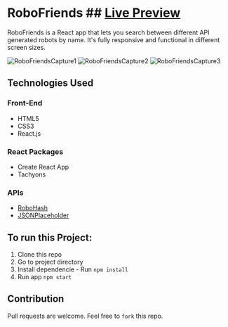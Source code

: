 # RoboFriends ## [Live Preview](https://friends-robo.herokuapp.com/)

RoboFriends is a React app that lets you search between different API generated robots by name. It's fully responsive and functional in different screen sizes.


![RoboFriendsCapture1](https://imgur.com/PCnovJj.png)
![RoboFriendsCapture2](https://imgur.com/v8xtGEL.png)
![RoboFriendsCapture3](https://imgur.com/mHogdfF.png)

## Technologies Used

### Front-End
- HTML5
- CSS3
 - React.js

### React Packages
- Create React App
- Tachyons

### APIs
- [RoboHash](https://robohash.org/)
- [JSONPlaceholder](https://jsonplaceholder.typicode.com/)

## To run this Project:
1.  Clone this repo
2.  Go to project directory
3.  Install dependencie - Run `npm install`
4.  Run app `npm start`

## Contribution
Pull requests are welcome. Feel free to `fork` this repo.
